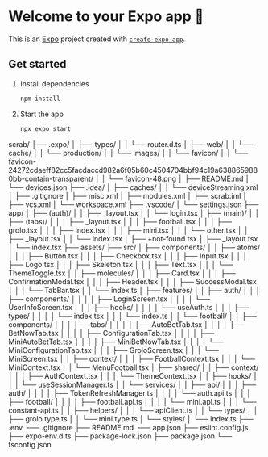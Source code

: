 # Welcome to your Expo app 👋

This is an [Expo](https://expo.dev) project created with [`create-expo-app`](https://www.npmjs.com/package/create-expo-app).

## Get started

1. Install dependencies

   ```bash
   npm install
   ```

2. Start the app

   ```bash
   npx expo start
   ```
scrab/
├── .expo/
│   ├── types/
│   │   └── router.d.ts
│   ├── web/
│   │   └── cache/
│   │       └── production/
│   │           └── images/
│   │               └── favicon/
│   │                   └── favicon-24272cdaeff82cc5facdaccd982a6f05b60c4504704bbf94c19a6388659880bb-contain-transparent/
│   │                       └── favicon-48.png
│   ├── README.md
│   └── devices.json
├── .idea/
│   ├── caches/
│   │   └── deviceStreaming.xml
│   ├── .gitignore
│   ├── misc.xml
│   ├── modules.xml
│   ├── scrab.iml
│   ├── vcs.xml
│   └── workspace.xml
├── .vscode/
│   └── settings.json
├── app/
│   ├── (auth)/
│   │   ├── _layout.tsx
│   │   └── login.tsx
│   ├── (main)/
│   │   ├── (tabs)/
│   │   │   ├── _layout.tsx
│   │   │   ├── football.tsx
│   │   │   ├── grolo.tsx
│   │   │   ├── index.tsx
│   │   │   ├── mini.tsx
│   │   │   └── other.tsx
│   │   ├── _layout.tsx
│   │   └── index.tsx
│   ├── +not-found.tsx
│   ├── _layout.tsx
│   └── index.tsx
├── assets/
├── src/
│   ├── components/
│   │   ├── atoms/
│   │   │   ├── Button.tsx
│   │   │   ├── Checkbox.tsx
│   │   │   ├── Input.tsx
│   │   │   ├── Logo.tsx
│   │   │   ├── Skeleton.tsx
│   │   │   ├── Text.tsx
│   │   │   └── ThemeToggle.tsx
│   │   ├── molecules/
│   │   │   ├── Card.tsx
│   │   │   ├── ConfirmationModal.tsx
│   │   │   ├── Header.tsx
│   │   │   ├── SuccessModal.tsx
│   │   │   └── TabBar.tsx
│   │   └── index.ts
│   ├── features/
│   │   ├── auth/
│   │   │   ├── components/
│   │   │   │   ├── LoginScreen.tsx
│   │   │   │   └── UserInfoScreen.tsx
│   │   │   ├── hooks/
│   │   │   │   └── useAuth.ts
│   │   │   ├── types/
│   │   │   │   └── index.tsx
│   │   │   └── index.ts
│   │   └── football/
│   │       ├── components/
│   │       │   ├── tabs/
│   │       │   │   ├── AutoBetTab.tsx
│   │       │   │   ├── BetNowTab.tsx
│   │       │   │   ├── ConfigurationTab.tsx
│   │       │   │   ├── MiniAutoBetTab.tsx
│   │       │   │   ├── MiniBetNowTab.tsx
│   │       │   │   └── MiniConfigurationTab.tsx
│   │       │   ├── GroloScreen.tsx
│   │       │   └── MiniScreen.tsx
│   │       ├── context/
│   │       │   ├── FootballContext.tsx
│   │       │   └── MiniContext.tsx
│   │       └── MenuFootball.tsx
│   ├── shared/
│   │   ├── context/
│   │   │   ├── AuthContext.tsx
│   │   │   └── ThemeContext.tsx
│   │   ├── hooks/
│   │   │   └── useSessionManager.ts
│   │   └── services/
│   │       ├── api/
│   │       │   ├── auth/
│   │       │   │   ├── TokenRefreshManager.ts
│   │       │   │   └── auth.api.ts
│   │       │   ├── football/
│   │       │   │   ├── football.api.ts
│   │       │   │   └── mini.api.ts
│   │       │   └── constant-api.ts
│   │       ├── helpers/
│   │       │   └── apiClient.ts
│   │       └── types/
│   │           ├── grolo.type.ts
│   │           └── mini.type.ts
│   └── styles/
│       └── index.ts
├── .env
├── .gitignore
├── README.md
├── app.json
├── eslint.config.js
├── expo-env.d.ts
├── package-lock.json
├── package.json
└── tsconfig.json
